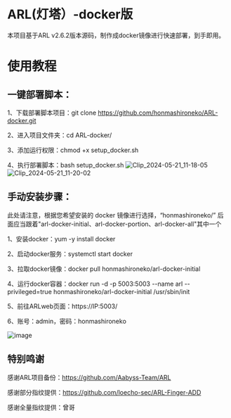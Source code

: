 # ARL(灯塔）-docker版
本项目基于ARL v2.6.2版本源码，制作成docker镜像进行快速部署，到手即用。
# 使用教程
## 一键部署脚本：
1、下载部署脚本项目：git clone https://github.com/honmashironeko/ARL-docker.git

2、进入项目文件夹：cd ARL-docker/

3、添加运行权限：chmod +x setup_docker.sh

4、执行部署脚本：bash setup_docker.sh
![Clip_2024-05-21_11-18-05](https://github.com/honmashironeko/ARL-docker/assets/139044047/84b17c4d-7005-4d61-81b0-b91e4d5e6df4)
![Clip_2024-05-21_11-20-02](https://github.com/honmashironeko/ARL-docker/assets/139044047/93a72b17-7535-4db6-94ac-6beed92fead0)


## 手动安装步骤：
此处请注意，根据您希望安装的 docker 镜像进行选择，“honmashironeko/” 后面应当跟着"arl-docker-initial、arl-docker-portion、arl-docker-all"其中一个
  
1、安装docker：yum -y install docker

2、启动docker服务：systemctl start docker

3、拉取docker镜像：docker pull honmashironeko/arl-docker-initial

4、运行docker容器：docker run -d -p 5003:5003 --name arl --privileged=true honmashironeko/arl-docker-initial /usr/sbin/init         

5、前往ARLweb页面：https://IP:5003/

6、账号：admin，密码：honmashironeko

![image](https://github.com/honmashironeko/ARL-docker/assets/139044047/46504320-97b4-44e3-aa06-ba121cb33cd6)
## 特别鸣谢
感谢ARL项目备份：https://github.com/Aabyss-Team/ARL

感谢部分指纹提供：https://github.com/loecho-sec/ARL-Finger-ADD

感谢全量指纹提供：曾哥
